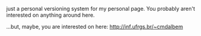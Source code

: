 just a personal versioning system for my personal page. You probably aren't interested on anything around here.

...but, maybe, you are interested on here: http://inf.ufrgs.br/~cmdalbem